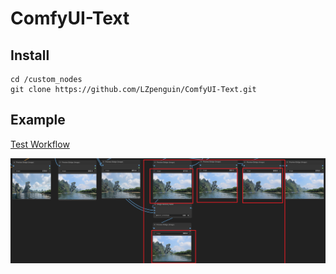 # ComfyUI-Text

## Install
```
cd /custom_nodes
git clone https://github.com/LZpenguin/ComfyUI-Text.git
```

## Example
[Test Workflow](./example/add_text.json)

![image](./example/image.png)